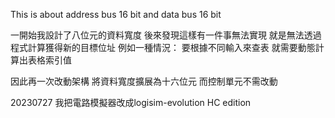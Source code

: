 This is about address bus 16 bit and data bus 16 bit

一開始我設計了八位元的資料寬度
後來發現這樣有一件事無法實現
就是無法透過程式計算獲得新的目標位址
例如一種情況：
要根據不同輸入來查表
就需要動態計算出表格索引值

因此再一次改動架構
將資料寬度擴展為十六位元
而控制單元不需改動

20230727
我把電路模擬器改成logisim-evolution HC edition
